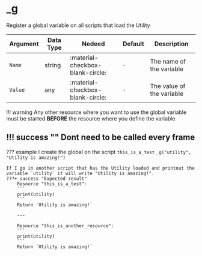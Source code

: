 # _g
Register a global variable on all scripts that load the Utility

| Argument              | Data Type                            | Nedeed                    | Default         | Description
| ----------------------| ------------------------------------ | ------------------------- |-----------------|-------------
| `Name`                | string | :material-checkbox-blank-circle: | `-` | The name of the variable
| `Value`                | any | :material-checkbox-blank-circle: | `-` | The value of the variable

!!! warning
    Any other resource where you want to use the global variable must be started **BEFORE** the resource where you define the variable

!!! success ""
    Dont need to be called every frame
---
??? example
    I create the global on the script `this_is_a_test`
    ```
    _g("utility", "Utility is amazing!")
    ```

    If I go in another script that has the Utility loaded and printout the variable `utility` it will write "Utility is amazing!".
    ???+ success "Expected result"
        Resource "this_is_a_test":
        ```
        print(utility)
        ```
        Return `Utility is amazing!`

        ---

        Resource "this_is_another_resource":
        ```
        print(utility)
        ```
        Return `Utility is amazing!`